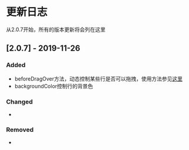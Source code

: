 # 更新日志
从2.0.7开始，所有的版本更新将会列在这里


## [2.0.7] - 2019-11-26
### Added
- beforeDragOver方法，动态控制某些行是否可以拖拽，使用方法参见[这里](https://www.mofazhuan.com/2019/11/15/vue-drag-tree-table%20Demo/#%E5%8A%A8%E6%80%81%E6%8E%A7%E5%88%B6%E6%98%AF%E5%90%A6%E5%8F%AF%E4%BB%A5%E6%8B%96%E6%8B%BD-DEMO 'vue-drag-tree-table')
- backgroundColor控制行的背景色

### Changed
- 
### Removed
- 
